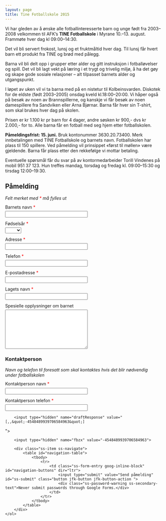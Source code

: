 ```yaml
---
layout: page
title: Tine Fotballskole 2015
---
```


<style>
    .required-message {
        color: red;
        display: none;
        font-size: .8em;
    }

    .ss-form-entry {
        margin-bottom: .8em;
    }

    .ss-form-entry input {
      vertical-align: middle;
      margin-left: 0;
      margin-top: 0;
    }

    .ss-required-asterisk {
        color: red;
    }

    .ss-q-title {
        margin-bottom: .3em;
    }

    .ss-section-title {
        font-weight: bold;
    }

    input[type=text], textarea {
        width: 20em;
    }

    .ss-password-warning {
        display: none;
    }

    .ss-section-description {
        font-style: italic;
    }

    #ss-form {
        display: none;
    }

    body:not([ie8]) #backupform {
        display: none;
    }

    body:not([ie8]) #ss-form {
        display: block;
    }




</style>

Vi har gleden av å ønske alle fotballinteresserte barn og unge født fra 2003–2008 velkommen til AFK’s **TINE Fotballskole** i Myrane 10.–13. august. Frammøte hver dag kl 09:00–14:30.

Det vil bli servert frokost, lunsj og et fruktmåltid hver dag. Til lunsj får hvert barn ett produkt fra TINE og brød med pålegg.

Barna vil bli delt opp i grupper etter alder og gitt instruksjon i fotballøvelser og spill. Det vil bli lagt vekt på læring i et trygt og trivelig miljø, å ha det gøy og skape gode sosiale relasjoner – alt tilpasset barnets alder og utgangspunkt.

I løpet av uken vil vi ta barna med på en nistetur til Kolbeinsvarden. Diskotek for de eldste (født 2003–2005) onsdag kveld kl.18:00–20:00. Vi håper også på besøk av noen av Brannspillerne, og kanskje vi får besøk av noen damespillere fra Sandviken eller Arna Bjørnar. Barna får hver sin T-shirt, som skal brukes hver dag på skolen.

Prisen er kr 1.100 kr pr barn for 4 dager, andre søsken kr 900,- dvs kr 2.000,- for to. Alle barna får en fotball med seg hjem etter fotballskolen.

**Påmeldingsfrist: 15. juni.** Bruk kontonummer 3630.20.73400. Merk innbetalingen med TINE Fotballskole og barnets navn. Fotballskolen har plass til 150 spillere. Ved påmelding vil prinsippet
«først til møllen» være gjeldende. Barna får plass etter den rekkefølge vi mottar betaling.

Eventuelle spørsmål får du svar på av kontormedarbeider Torill Vindenes på mobil
<span class="nowrap">951 37 123</span>. Hun treffes mandag, torsdag og fredag kl. 09:00–15:30 og tirsdag 12:00–19:30.

<a id="backupform" href="http://goo.gl/forms/VOaYjaN8V8" class="button">Påmelding</a>

<script>
    var submitted = false;
</script>

<iframe name="hidden_iframe" id="hidden_iframe" style="display:none;" onload="if(submitted)
{window.location='/takk/';}"></iframe>


<form action="https://docs.google.com/forms/d/1y_0jWiqkkXYUdiololR3ZQ-SszHm2Mgiqk8Jf7P9eKI/formResponse" method="POST" id="ss-form" target="hidden_iframe" onsubmit="submitted=true;">
    <ol role="list" class="ss-question-list" style="padding-left: 0">
        <div class="errorbox-good" role="listitem">
            <div dir="ltr" class="ss-item  ss-section-header">
                <div class="ss-form-entry">
                    <h2 class="ss-section-title">Påmelding</h2>
                    <div class="ss-section-description ss-no-ignore-whitespace">Felt merket med <span class="ss-required-asterisk">*</span> må fylles ut</div>
                </div>
            </div>
        </div>
        <div class="ss-form-question errorbox-good" role="listitem">
            <div dir="ltr" class="ss-item ss-item-required ss-text">
                <div class="ss-form-entry">
                    <label class="ss-q-item-label" for="entry_53257479">
                        <div class="ss-q-title">Barnets navn
                            <label for="itemView.getDomIdToLabel()" aria-label="(Required field)"></label>
                            <span class="ss-required-asterisk" aria-hidden="true">*</span>
                        </div>
                        <div class="ss-q-help ss-secondary-text" dir="ltr"></div>
                    </label>
                    <input type="text" name="entry.53257479" value="" class="ss-q-short" id="entry_53257479" dir="auto" aria-label="Barnets navn  " aria-required="true" required="" title="">
                    <div class="error-message" id="298462349_errorMessage"></div>
                    <div class="required-message">Dette feltet må fylles ut</div>
                </div>
            </div>
        </div>
        <div class="ss-form-question errorbox-good" role="listitem">
            <div dir="ltr" class="ss-item ss-item-required ss-select">
                <div class="ss-form-entry">
                    <label class="ss-q-item-label" for="entry_602425800">
                        <div class="ss-q-title">Fødselsår
                            <label for="itemView.getDomIdToLabel()" aria-label="(Required field)"></label>
                            <span class="ss-required-asterisk" aria-hidden="true">*</span>
                        </div>
                        <div class="ss-q-help ss-secondary-text" dir="ltr"></div>
                    </label>
                    <select name="entry.602425800" id="entry_602425800" aria-label="Fødselsår  " aria-required="true" required="">
                        <option value=""></option>
                        <option value="2008">2008</option>
                        <option value="2007">2007</option>
                        <option value="2006">2006</option>
                        <option value="2005">2005</option>
                        <option value="2004">2004</option>
                        <option value="2003">2003</option>
                    </select>
                    <div></div>
                    <div class="required-message">Dette feltet må fylles ut</div>
                </div>
            </div>
        </div>
        <div class="ss-form-question errorbox-good" role="listitem">
            <div dir="ltr" class="ss-item ss-item-required ss-text">
                <div class="ss-form-entry">
                    <label class="ss-q-item-label" for="entry_196577970">
                        <div class="ss-q-title">Adresse
                            <label for="itemView.getDomIdToLabel()" aria-label="(Required field)"></label>
                            <span class="ss-required-asterisk" aria-hidden="true">*</span>
                        </div>
                        <div class="ss-q-help ss-secondary-text" dir="ltr"></div>
                    </label>
                    <input type="text" name="entry.196577970" value="" class="ss-q-short" id="entry_196577970" dir="auto" aria-label="Adresse  " aria-required="true" required="" title="">
                    <div class="error-message" id="1418925365_errorMessage"></div>
                    <div class="required-message">Dette feltet må fylles ut</div>
                </div>
            </div>
        </div>
        <div class="ss-form-question errorbox-good" role="listitem">
            <div dir="ltr" class="ss-item ss-item-required ss-text">
                <div class="ss-form-entry">
                    <label class="ss-q-item-label" for="entry_51584483">
                        <div class="ss-q-title">Telefon
                            <label for="itemView.getDomIdToLabel()" aria-label="(Required field)"></label>
                            <span class="ss-required-asterisk" aria-hidden="true">*</span>
                        </div>
                        <div class="ss-q-help ss-secondary-text" dir="ltr"></div>
                    </label>
                    <input type="text" name="entry.51584483" value="" class="ss-q-short" id="entry_51584483" dir="auto" aria-label="Telefon  " aria-required="true" required="" title="">
                    <div class="error-message" id="1655821095_errorMessage"></div>
                    <div class="required-message">Dette feltet må fylles ut</div>
                </div>
            </div>
        </div>
        <div class="ss-form-question errorbox-good" role="listitem">
            <div dir="ltr" class="ss-item ss-item-required ss-text">
                <div class="ss-form-entry">
                    <label class="ss-q-item-label" for="entry_149717980">
                        <div class="ss-q-title">E-postadresse
                            <label for="itemView.getDomIdToLabel()" aria-label="(Required field)"></label>
                            <span class="ss-required-asterisk" aria-hidden="true">*</span>
                        </div>
                        <div class="ss-q-help ss-secondary-text" dir="ltr"></div>
                    </label>
                    <input type="text" name="entry.149717980" value="" class="ss-q-short" id="entry_149717980" dir="auto" aria-label="E-postadresse  " aria-required="true" required="" title="">
                    <div class="error-message" id="803397103_errorMessage"></div>
                    <div class="required-message">Dette feltet må fylles ut</div>
                </div>
            </div>
        </div>
        <div class="ss-form-question errorbox-good" role="listitem">
            <div dir="ltr" class="ss-item ss-item-required ss-text">
                <div class="ss-form-entry">
                    <label class="ss-q-item-label" for="entry_858739995">
                        <div class="ss-q-title">Lagets navn
                            <label for="itemView.getDomIdToLabel()" aria-label="(Required field)"></label>
                            <span class="ss-required-asterisk" aria-hidden="true">*</span>
                        </div>
                        <div class="ss-q-help ss-secondary-text" dir="ltr"></div>
                    </label>
                    <input type="text" name="entry.858739995" value="" class="ss-q-short" id="entry_858739995" dir="auto" aria-label="Lagets navn  " aria-required="true" required="" title="">
                    <div class="error-message" id="2107405873_errorMessage"></div>
                    <div class="required-message">Dette feltet må fylles ut</div>
                </div>
            </div>
        </div>
        <div class="ss-form-question errorbox-good" role="listitem">
            <div dir="ltr" class="ss-item  ss-paragraph-text">
                <div class="ss-form-entry">
                    <label class="ss-q-item-label" for="entry_2030340521">
                        <div class="ss-q-title">Spesielle opplysninger om barnet
                        </div>
                        <div class="ss-q-help ss-secondary-text" dir="ltr"></div>
                    </label>
                    <textarea name="entry.2030340521" rows="8" cols="0" class="ss-q-long" id="entry_2030340521" dir="auto" aria-label="Spesielle opplysninger om barnet  "></textarea>
                    <div class="error-message" id="230924401_errorMessage"></div>
                    <div class="required-message">Dette feltet må fylles ut</div>
                </div>
            </div>
        </div>
        <div class="errorbox-good" role="listitem">
            <div dir="ltr" class="ss-item  ss-section-header">
                <div class="ss-form-entry">
                    <h3 class="ss-section-title">Kontaktperson</h3>
                    <div class="ss-section-description ss-no-ignore-whitespace">Navn og telefon til foresatt som skal kontaktes hvis det blir nødvendig under fotballskolen</div>
                </div>
            </div>
        </div>
        <div class="ss-form-question errorbox-good" role="listitem">
            <div dir="ltr" class="ss-item ss-item-required ss-text">
                <div class="ss-form-entry">
                    <label class="ss-q-item-label" for="entry_20794884">
                        <div class="ss-q-title">Kontaktperson navn
                            <label for="itemView.getDomIdToLabel()" aria-label="(Required field)"></label>
                            <span class="ss-required-asterisk" aria-hidden="true">*</span>
                        </div>
                        <div class="ss-q-help ss-secondary-text" dir="ltr"></div>
                    </label>
                    <input type="text" name="entry.20794884" value="" class="ss-q-short" id="entry_20794884" dir="auto" aria-label="Kontaktperson navn  " aria-required="true" required="" title="">
                    <div class="error-message" id="995240762_errorMessage"></div>
                    <div class="required-message">Dette feltet må fylles ut</div>
                </div>
            </div>
        </div>
        <div class="ss-form-question errorbox-good" role="listitem">
            <div dir="ltr" class="ss-item ss-item-required ss-text">
                <div class="ss-form-entry">
                    <label class="ss-q-item-label" for="entry_1033536445">
                        <div class="ss-q-title">Kontaktperson telefon
                            <label for="itemView.getDomIdToLabel()" aria-label="(Required field)"></label>
                            <span class="ss-required-asterisk" aria-hidden="true">*</span>
                        </div>
                        <div class="ss-q-help ss-secondary-text" dir="ltr"></div>
                    </label>
                    <input type="text" name="entry.1033536445" value="" class="ss-q-short" id="entry_1033536445" dir="auto" aria-label="Kontaktperson telefon  " aria-required="true" required="" title="">
                    <div class="error-message" id="362492977_errorMessage"></div>
                    <div class="required-message">Dette feltet må fylles ut</div>
                </div>
            </div>
        </div>

        <input type="hidden" name="draftResponse" value="[,,&quot;-4548489939706584963&quot;]
">
        <input type="hidden" name="pageHistory" value="0">


        <input type="hidden" name="fbzx" value="-4548489939706584963">

        <div class="ss-item ss-navigate">
            <table id="navigation-table">
                <tbody>
                    <tr>
                        <td class="ss-form-entry goog-inline-block" id="navigation-buttons" dir="ltr">
                            <input type="submit" value="Send påmelding" id="ss-submit" class="button jfk-button jfk-button-action ">
                            <div class="ss-password-warning ss-secondary-text">Never submit passwords through Google Forms.</div>
                        </td>
                    </tr>
                </tbody>
            </table>
        </div>
    </ol>
</form>
<script>


    (function (el) {
        new Form(el);
    }(document.querySelector('#ss-form'), document.querySelector('#hidden_iframe')));

    function Form(el, iframe) {

        /* Bytt ut skjema med melding til eldre nettlesere */
        /* Polyfills for manglende funksjonalitet */

        el.addEventListener('submit', submitHandler, false);

        function submitHandler(event) {
            event.preventDefault();

            var requiredFields = getRequiredFields();
            var emptyFields = getEmptyFields(requiredFields);

            if (emptyFields.length > 0) {
                 showErrors(emptyFields);
            } else {
                submitForm()
            }
        }

        function getRequiredFields() {
            return [].slice.call(document.querySelectorAll('input[required], select[required]'));
        }

        function getEmptyFields(fields) {
            return fields.filter(function(field) {
                return field.value === '';
            });
        }

        function showErrors(emptyFields) {

            [].forEach.call(document.querySelectorAll('.required-message'), function(el) {
                el.style.display = 'none';
            });

            emptyFields.forEach(function(field) {
                field.nextElementSibling.nextElementSibling.style.display = 'block';
            });

        }

        function submitForm() {
            console.log('form can be submitted');
            el.removeEventListener('submit', submitHandler, false);
            el.submit();
        }

    };

</script>
